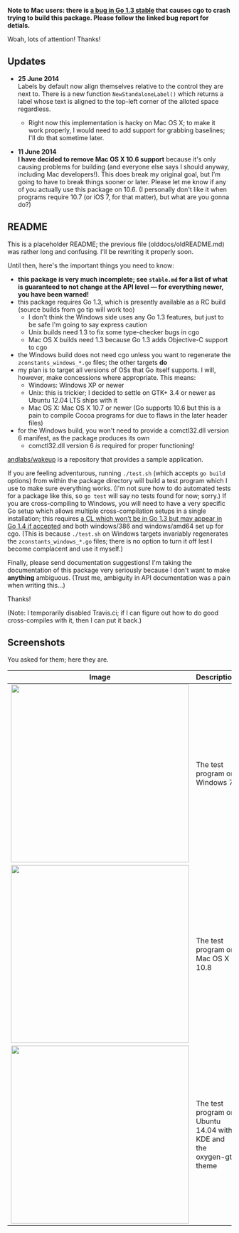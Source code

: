 **Note to Mac users: there is [a bug in Go 1.3 stable](https://code.google.com/p/go/issues/detail?id=8238) that causes cgo to crash trying to build this package. Please follow the linked bug report for detials.**

Woah, lots of attention! Thanks!

## Updates

- **25 June 2014**<br>Labels by default now align themselves relative to the control they are next to. There is a new function `NewStandaloneLabel()` which returns a label whose text is aligned to the top-left corner of the alloted space regardless.
	- Right now this implementation is hacky on Mac OS X; to make it work properly, I would need to add support for grabbing baselines; I'll do that sometime later.

- **11 June 2014**<br>**I have decided to remove Mac OS X 10.6 support** because it's only causing problems for building (and everyone else says I should anyway, including Mac developers!). This does break my original goal, but I'm going to have to break things sooner or later. Please let me know if any of you actually use this package on 10.6. (I personally don't like it when programs require 10.7 (or iOS 7, for that matter), but what are you gonna do?)

## README

This is a placeholder README; the previous file (olddocs/oldREADME.md) was rather long and confusing. I'll be rewriting it properly soon.

Until then, here's the important things you need to know:
- **this package is very much incomplete; see `stable.md` for a list of what is guaranteed to not change at the API level — for everything newer, you have been warned!**
- this package requires Go 1.3, which is presently available as a RC build (source builds from go tip will work too)
	- I don't think the Windows side uses any Go 1.3 features, but just to be safe I'm going to say express caution
	- Unix builds need 1.3 to fix some type-checker bugs in cgo
	- Mac OS X builds need 1.3 because Go 1.3 adds Objective-C support to cgo
- the Windows build does not need cgo unless you want to regenerate the `zconstants_windows_*.go` files; the other targets **do**
- my plan is to target all versions of OSs that Go itself supports. I will, however, make concessions where appropriate. This means:
	- Windows: Windows XP or newer
	- Unix: this is trickier; I decided to settle on GTK+ 3.4 or newer as Ubuntu 12.04 LTS ships with it
	- Mac OS X: Mac OS X 10.7 or newer (Go supports 10.6 but this is a pain to compile Cocoa programs for due to flaws in the later header files)
- for the Windows build, you won't need to provide a comctl32.dll version 6 manifest, as the package produces its own
	- comctl32.dll version 6 *is* required for proper functioning!

[andlabs/wakeup](https://github.com/andlabs/wakeup) is a repository that provides a sample application.

If you are feeling adventurous, running `./test.sh` (which accepts `go build` options) from within the package directory will build a test program which I use to make sure everything works. (I'm not sure how to do automated tests for a package like this, so `go test` will say no tests found for now; sorry.) If you are cross-compiling to Windows, you will need to have a very specific Go setup which allows multiple cross-compilation setups in a single installation; this requires [a CL which won't be in Go 1.3 but may appear in Go 1.4 if accepted](https://codereview.appspot.com/93580043) and both windows/386 and windows/amd64 set up for cgo. (This is because `./test.sh` on Windows targets invariably regenerates the `zconstants_windows_*.go` files; there is no option to turn it off lest I become complacent and use it myself.)

Finally, please send documentation suggestions! I'm taking the documentation of this package very seriously because I don't want to make **anything** ambiguous. (Trust me, ambiguity in API documentation was a pain when writing this...)

Thanks!

(Note: I temporarily disabled Travis.ci; if I can figure out how to do good cross-compiles with it, then I can put it back.)

## Screenshots

You asked for them; here they are.

Image | Description
----- | -----
<img src="http://andlabs.lostsig.com/screenshots/20140608/uiwin7.png" width="400px"> | The test program on Windows 7
<img src="http://andlabs.lostsig.com/screenshots/20140608/uimac.png" width="400px"> | The test program on Mac OS X 10.8
<img src="http://andlabs.lostsig.com/screenshots/20140608/uikde.png" width="400px"> | The test program on Ubuntu 14.04 with KDE and the oxygen-gtk theme
